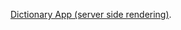 [Dictionary App (server side rendering)](https://57qkq7vkoe.execute-api.eu-central-1.amazonaws.com/).
